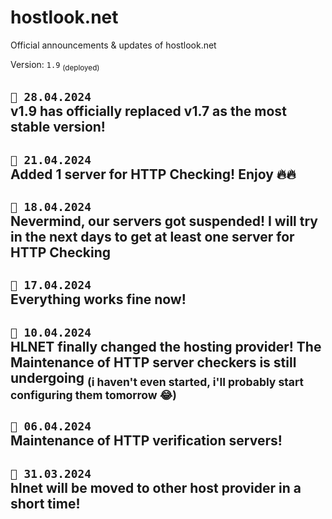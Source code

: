 # hostlook.net
Official announcements &amp; updates of hostlook.net

Version: `1.9` <sub>(deployed)</sub>

## ``📣 28.04.2024`` <br>v1.9 has officially replaced v1.7 as the most stable version!
## ``📣 21.04.2024`` <br>Added 1 server for HTTP Checking! Enjoy 🔥🔥
## ``📣 18.04.2024`` <br>Nevermind, our servers got suspended! I will try in the next days to get at least one server for HTTP Checking
## ``📣 17.04.2024`` <br>Everything works fine now!
## ``📣 10.04.2024``<br>HLNET finally changed the hosting provider! The Maintenance of HTTP server checkers is still undergoing <sub>(i haven't even started, i'll probably start configuring them tomorrow 😂)</sub>
## ``📣 06.04.2024``<br>Maintenance of HTTP verification servers! 
## ``📣 31.03.2024``<br>hlnet will be moved to other host provider in a short time! 

